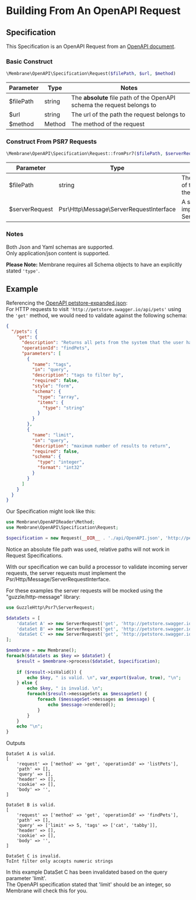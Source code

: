# Building From An OpenAPI Request

## Specification

This Specification is an OpenAPI Request from an [OpenAPI document](https://github.com/OAI/OpenAPI-Specification).

### Basic Construct

```php
\Membrane\OpenAPI\Specification\Request($filePath, $url, $method)
```

| Parameter | Type   | Notes                                                                   |
|-----------|--------|-------------------------------------------------------------------------|
| $filePath | string | The **absolute** file path of the OpenAPI schema the request belongs to |
| $url      | string | The url of the path the request belongs to                              |
| $method   | Method | The method of the request                                               |

### Construct From PSR7 Requests

```php
\Membrane\OpenAPI\Specification\Request::fromPsr7($filePath, $serverRequest)
```

| Parameter      | Type                                    | Notes                                                                   |
|----------------|-----------------------------------------|-------------------------------------------------------------------------|
| $filePath      | string                                  | The **absolute** file path of the OpenAPI schema the request belongs to |
| $serverRequest | Psr\Http\Message\ServerRequestInterface | A server request implementing the Psr ServerRequestInterface            |

### Notes

Both Json and Yaml schemas are supported.  
Only application/json content is supported.

**Please Note:** Membrane requires all Schema objects to have an explicitly stated `'type'`.

## Example

Referencing
the [OpenAPI petstore-expanded.json](https://github.com/OAI/OpenAPI-Specification/blob/main/examples/v3.0/petstore-expanded.json):   
For HTTP requests to visit `'http://petstore.swagger.io/api/pets'` using the `'get'` method, we would need to validate
against the following schema:

```json
{
  "/pets": {
    "get": {
      "description": "Returns all pets from the system that the user has access to. \n",
      "operationId": "findPets",
      "parameters": [
        {
          "name": "tags",
          "in": "query",
          "description": "tags to filter by",
          "required": false,
          "style": "form",
          "schema": {
            "type": "array",
            "items": {
              "type": "string"
            }
          }
        },
        {
          "name": "limit",
          "in": "query",
          "description": "maximum number of results to return",
          "required": false,
          "schema": {
            "type": "integer",
            "format": "int32"
          }
        }
      ]
    }
  }
}
```

Our Specification might look like this:

```php
use Membrane\OpenAPIReader\Method;
use Membrane\OpenAPI\Specification\Request;

$specification = new Request(__DIR__ . './api/OpenAPI.json', 'http://petstore.swagger.io/api/pets', Method::GET);
```

Notice an absolute file path was used, relative paths will not work in Request Specifications.

With our specification we can build a processor to validate incoming server requests,
the server requests must implement the Psr/Http/Message/ServerRequestInterface.

For these examples the server requests will be mocked using the "guzzle/http-message" library:

```php
use GuzzleHttp\Psr7\ServerRequest; 

$dataSets = [
    'dataSet A' => new ServerRequest('get', 'http://petstore.swagger.io/v1/pets')
    'dataSet B' => new ServerRequest('get', 'http://petstore.swagger.io/api/pets?limit=5&tags[]=cat&tags[]=tabby'),
    'dataSet C' => new ServerRequest('get', 'http://petstore.swagger.io/api/pets?limit=five'),
];

$membrane = new Membrane();
foreach($dataSets as $key => $dataSet) {
    $result = $membrane->process($dataSet, $specification);
    
    if ($result->isValid()) {
        echo $key, " is valid. \n", var_export($value, true), "\n";
    } else {
        echo $key, " is invalid. \n";
        foreach($result->messageSets as $messageSet) {
            foreach ($messageSet->messages as $message) {
                echo $message->rendered();
            }
        }
    }
    echo "\n";
}
```

Outputs

```text
DataSet A is valid.
[
    'request' => ['method' => 'get', 'operationId' => 'listPets'],
    'path' => [],
    'query' => [],
    'header' => [],
    'cookie' => [],
    'body' => '',
]

DataSet B is valid.
[
    'request' => ['method' => 'get', 'operationId' => 'findPets'],
    'path' => [],
    'query' => ['limit' => 5, 'tags' => ['cat', 'tabby']],
    'header' => [],
    'cookie' => [],
    'body' => '',
]

DataSet C is invalid.
ToInt filter only accepts numeric strings
```

In this example DataSet C has been invalidated based on the query parameter 'limit'.  
The OpenAPI specification stated that 'limit' should be an integer, so Membrane will check this for you.
